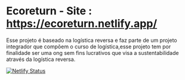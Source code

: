 # Ecoreturn - Site : https://ecoreturn.netlify.app/

Esse projeto é baseado na logística reversa e faz parte de um projeto integrador que compõem o curso de logística,esse projeto tem por finalidade ser uma ong sem fins lucrativos que visa a sustentabilidade através da logística reversa.

[![Netlify Status](https://api.netlify.com/api/v1/badges/025d2ed6-a704-42a8-940d-342277128711/deploy-status)](https://app.netlify.com/sites/ecoreturn/deploys)
